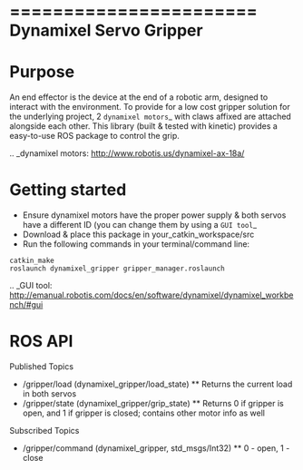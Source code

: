 =======================
Dynamixel Servo Gripper
=======================

Purpose
=======

An end effector is the device at the end of a robotic arm, designed to interact with the environment. To provide for a low cost gripper solution for the underlying project, 2 `dynamixel motors`_ with claws affixed are attached alongside each other. This library (built & tested with kinetic) provides a easy-to-use ROS package to control the grip.

.. _dynamixel motors: http://www.robotis.us/dynamixel-ax-18a/

Getting started
===============

* Ensure dynamixel motors have the proper power supply & both servos have a different ID (you can change them by using a `GUI tool`_
* Download & place this package in your_catkin_workspace/src
* Run the following commands in your terminal/command line:
```
catkin_make
roslaunch dynamixel_gripper gripper_manager.roslaunch
```

.. _GUI tool: http://emanual.robotis.com/docs/en/software/dynamixel/dynamixel_workbench/#gui

ROS API
===============

Published Topics
* /gripper/load (dynamixel_gripper/load_state)
** Returns the current load in both servos
* /gripper/state (dynamixel_gripper/grip_state)
** Returns 0 if gripper is open, and 1 if gripper is closed; contains other motor info as well

Subscribed Topics
* /gripper/command (dynamixel_gripper, std_msgs/Int32)
** 0 - open, 1 - close
